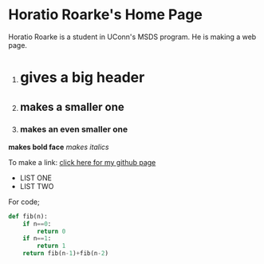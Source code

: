 # Horatio Roarke's Home Page

Horatio Roarke is a student in UConn's MSDS program. 
He is making a web page. 

1. # gives a big header
2. ## makes a smaller one
3. ### makes an even smaller one


**makes bold face**
*makes italics*

To make a link:
[click here for my github page](https://jeremy9959.net)

* LIST ONE
* LIST TWO

For code;
```python
def fib(n):
    if n==0:
        return 0
    if n==1:
        return 1
    return fib(n-1)+fib(n-2)
```


